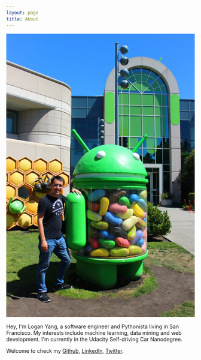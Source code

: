 ```yaml
---
layout: page
title: About
---
```


<img src="/assets/images/me.jpg" alt="Drawing" style="width: 600px;"/>

Hey, I'm Logan Yang, a software engineer and Pythonista living in San Francisco. 
My interests include machine learning, data mining and web development. 
I'm currently in the Udacity Self-driving Car Nanodegree.

Welcome to check my [Github](https://github.com/loganyc1934), [LinkedIn](https://www.linkedin.com/in/loganyang), 
[Twitter](https://twitter.com/chaololo).
